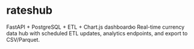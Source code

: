 # rateshub
FastAPI + PostgreSQL + ETL + Chart.js dashboardю Real-time currency data hub with scheduled ETL updates, analytics endpoints, and export to CSV/Parquet.
